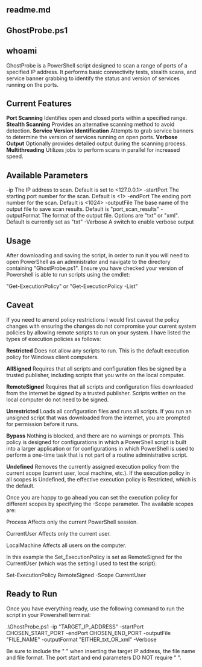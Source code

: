 ## readme.md

## GhostProbe.ps1

## whoami

GhostProbe is a PowerShell script designed to scan a range of ports of a specified IP address. 
It performs basic connectivity tests, stealth scans, and service banner grabbing to identify the 
status and version of services running on the ports.


## Current Features

**Port Scanning**                       Identifies open and closed ports within a specified range.
**Stealth Scanning**                    Provides an alternative scanning method to avoid detection.
**Service Version Identification**      Attempts to grab service banners to determine the version of services running on open ports.
**Verbose Output**                      Optionally provides detailed output during the scanning process.
**Multithreading**                      Utilizes jobs to perform scans in parallel for increased speed.


## Available Parameters

-ip                 The IP address to scan. Default is set to <127.0.0.1>
-startPort          The starting port number for the scan. Default is <1>
-endPort            The ending port number for the scan. Default is <1024>
-outputFile         The base name of the output file to save scan results. Default is "port_scan_results"
-outputFormat       The format of the output file. Options are "txt" or "xml". Default is currently set as "txt"
-Verbose            A switch to enable verbose output


## Usage

After downloading and saving the script, in order to run it you will need to open PowerShell as an administrator and navigate to the 
directory containing "GhostProbe.ps1". Ensure you have checked your version of Powershell is able to run scripts using the cmdlet:

"Get-ExecutionPolicy" or "Get-ExecutionPolicy -List"


## Caveat

If you need to amend policy restrictions I would first caveat the policy changes with ensuring the changes do not compromise your 
current system policies by allowing remote scripts to run on your system. I have listed the types of execution policies as follows:

**Restricted** Does not allow any scripts to run. This is the default execution policy for Windows client computers.

**AllSigned** Requires that all scripts and configuration files be signed by a trusted publisher, including scripts that you write on 
the local computer.

**RemoteSigned** Requires that all scripts and configuration files downloaded from the internet be signed by a trusted publisher. 
Scripts written on the local computer do not need to be signed.

**Unrestricted** Loads all configuration files and runs all scripts. If you run an unsigned script that was downloaded from the 
internet, you are prompted for permission before it runs.

**Bypass** Nothing is blocked, and there are no warnings or prompts. This policy is designed for configurations in which a PowerShell 
script is built into a larger application or for configurations in which PowerShell is used to perform a one-time task that is not 
part of a routine administrative script.

**Undefined** Removes the currently assigned execution policy from the current scope (current user, local machine, etc.). If the 
execution policy in all scopes is Undefined, the effective execution policy is Restricted, which is the default.

Once you are happy to go ahead you can set the execution policy for different scopes by specifying the -Scope parameter. The 
available scopes are:

Process         Affects only the current PowerShell session.

CurrentUser     Affects only the current user.

LocalMachine    Affects all users on the computer.

In this example the Set_ExecutionPolicy is set as RemoteSigned for the CurrentUser (which was the setting I used to test the 
script):

Set-ExecutionPolicy RemoteSigned -Scope CurrentUser


## Ready to Run

Once you have everything ready, use the following command to run the script in your Powershell terminal:

.\GhostProbe.ps1 -ip "TARGET_IP_ADDRESS" -startPort CHOSEN_START_PORT -endPort CHOSEN_END_PORT -outputFile "FILE_NAME" -outputFormat "EITHER_txt_OR_xml" -Verbose

Be sure to include the " " when inserting the target IP address, the file name and file format. 
The port start and end parameters DO NOT require " ".